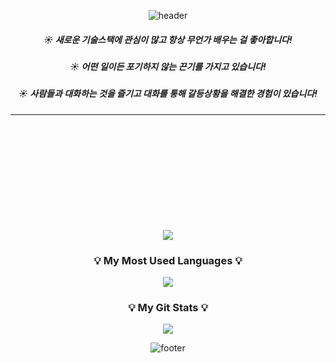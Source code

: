 <div align="center">

![header](https://capsule-render.vercel.app/api?type=waving&color=6799FF&height=300&section=header&text=Hello!&desc=의사소통에%20자신있는%20개발자%20김하늘%20&fontSize=90&descSize=30&fontColor=ffffff&fontAlignY=40)


<h5 align="center">☀️ 새로운 기술스택에 관심이 많고 항상 무언가 배우는 걸 좋아합니다!</h5>
<h5 align="center">☀️ 어떤 일이든 포기하지 않는 끈기를 가지고 있습니다!</h5>
<h5 align="center">☀️ 사람들과 대화하는 것을 즐기고 대화를 통해 갈등상황을 해결한 경험이 있습니다!</h5>





<hr></hr>

<br></br>
<br></br>
<br></br>
<br></br>
<br></br>
<a href="https://hits.seeyoufarm.com"><img src="https://hits.seeyoufarm.com/api/count/incr/badge.svg?url=https%3A%2F%2Fgithub.com%2Fk-cielo%2Fhit-counter&count_bg=%236C91EA&title_bg=%23555555&icon=github.svg&icon_color=%23E7E7E7&title=hits&edge_flat=false"/></a>


<h3 align="center">💡 My Most Used Languages 💡</h3>
<p align="center">
  <a href="https://github.com/${깃닉네임}">
    <img align="center" src="https://github-readme-stats.vercel.app/api/top-langs/?username=${k-cielo}&layout=compact&show_icons=${아이콘 보여줄지}&show_owner=${소유자 표기}&hide_title=${타이틀 가리기}&theme=${테마}&hide=${가리고 싶은 언어}" />
  </a>
</p>
<h3 align="center">💡 My Git Stats 💡</h3>
<p align="center">
  <a href="https://github.com/${k-cielo}">
    <img align="center" src="https://github-readme-stats.vercel.app/api?username=${k-cielo}&hide=${가릴항목}&hide_title=${타이틀숨김}&show_icons=${깃아이콘표시}&include_all_commits=${올해말고 전체년도 커밋표기}&theme=${테마}" />
  </a>
</p>




<!--
**k-cielo/k-cielo** is a ✨ _special_ ✨ repository because its `README.md` (this file) appears on your GitHub profile.

Here are some ideas to get you started:

- 🔭 I’m currently working on ...
- 🌱 I’m currently learning ...
- 👯 I’m looking to collaborate on ...
- 🤔 I’m looking for help with ...
- 💬 Ask me about ...
- 📫 How to reach me: ...
- 😄 Pronouns: ...
- ⚡ Fun fact: ...
-->
![footer](https://capsule-render.vercel.app/api?section=footer&type=waving&color=6799FF)


</div>
